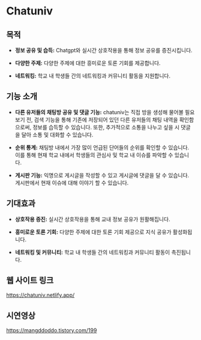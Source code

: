 # Chatuniv

## 목적

- **정보 공유 및 습득:** Chatgpt와 실시간 상호작용을 통해 정보 공유를 증진시킵니다.
- **다양한 주제:** 다양한 주제에 대한 흥미로운 토론 기회를 제공합니다.

- **네트워킹:** 학교 내 학생들 간의 네트워킹과 커뮤니티 활동을 지원합니다.

## 기능 소개

- **다른 유저들의 채팅방 공유 및 댓글 기능:** chatuniv는 직접 방을 생성해 물어볼 필요보기 전, 검색 기능을 통해 기존에 저장되어 있던 다른 유저들의 채팅 내역을 확인함으로써, 정보를 습득할 수 있습니다. 또한, 추가적으로 소통을 나누고 싶을 시 댓글을 달아 소통 및 대화할 수 있습니다.

- **순위 통계:** 채팅방 내에서 가장 많이 언급된 단어들의 순위를 확인할 수 있습니다. 이를 통해 현재 학교 내에서 학생들의 관심사 및 학교 내 이슈를 파악할 수 있습니다.

- **게시판 기능:** 익명으로 게시글을 작성할 수 있고 게시글에 댓글을 달 수 있습니다. 게시판에서 현재 이슈에 대해 이야기 할 수 있습니다.

## 기대효과

- **상호작용 증진:** 실시간 상호작용을 통해 교내 정보 공유가 원활해집니다.

- **흥미로운 토론 기회:** 다양한 주제에 대한 토론 기회 제공으로 지식 공유가 활성화됩니다.

- **네트워킹 및 커뮤니티:** 학교 내 학생들 간의 네트워킹과 커뮤니티 활동이 촉진됩니다.

## 웹 사이트 링크

https://chatuniv.netlify.app/

## 시연영상

https://mangddoddo.tistory.com/199
